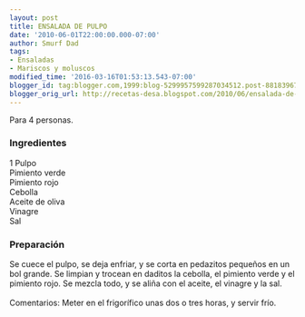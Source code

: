 ```yaml
---
layout: post
title: ENSALADA DE PULPO
date: '2010-06-01T22:00:00.000-07:00'
author: Smurf Dad
tags:
- Ensaladas
- Mariscos y moluscos
modified_time: '2016-03-16T01:53:13.543-07:00'
blogger_id: tag:blogger.com,1999:blog-5299957599287034512.post-8818396732275324281
blogger_orig_url: http://recetas-desa.blogspot.com/2010/06/ensalada-de-pulpo.html
---
```


Para 4 personas.<br><h3>Ingredientes</h3><p>1 Pulpo<br/>Pimiento verde<br/>Pimiento rojo<br/>Cebolla<br/>Aceite de oliva<br/>Vinagre<br/>Sal<br/></p><h3>Preparaci&oacute;n</h3><p>Se cuece el pulpo, se deja enfriar, y se corta en pedazitos peque&ntilde;os en un bol grande. Se limpian y trocean en daditos la cebolla, el pimiento verde y el pimiento rojo. Se mezcla todo, y se ali&ntilde;a con el aceite, el vinagre y la sal.<br/><br/>Comentarios: Meter en el frigor&iacute;fico unas dos o tres horas, y servir fr&iacute;o.<br/></p>
